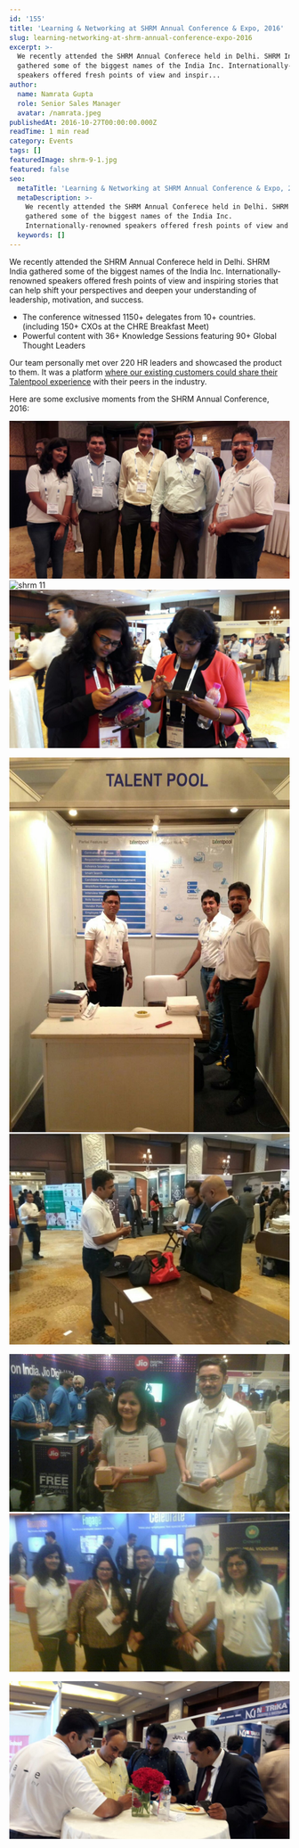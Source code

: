 ```yaml
---
id: '155'
title: 'Learning & Networking at SHRM Annual Conference & Expo, 2016'
slug: learning-networking-at-shrm-annual-conference-expo-2016
excerpt: >-
  We recently attended the SHRM Annual Conferece held in Delhi. SHRM India
  gathered some of the biggest names of the India Inc. Internationally-renowned
  speakers offered fresh points of view and inspir...
author:
  name: Namrata Gupta
  role: Senior Sales Manager
  avatar: /namrata.jpeg
publishedAt: 2016-10-27T00:00:00.000Z
readTime: 1 min read
category: Events
tags: []
featuredImage: shrm-9-1.jpg
featured: false
seo:
  metaTitle: 'Learning & Networking at SHRM Annual Conference & Expo, 2016'
  metaDescription: >-
    We recently attended the SHRM Annual Conferece held in Delhi. SHRM India
    gathered some of the biggest names of the India Inc.
    Internationally-renowned speakers offered fresh points of view and inspir...
  keywords: []
---
```


We recently attended the SHRM Annual Conferece held in Delhi. SHRM India gathered some of the biggest names of the India Inc. Internationally-renowned speakers offered fresh points of view and inspiring stories that can help shift your perspectives and deepen your understanding of leadership, motivation, and success.

- The conference witnessed 1150+ delegates from 10+ countries. (including 150+ CXOs at the CHRE Breakfast Meet)
- Powerful content with 36+ Knowledge Sessions featuring 90+ Global Thought Leaders

<!--more-->

Our team personally met over 220 HR leaders and showcased the product to them. It was a platform [where our existing customers could share their Talentpool experience](https://www.thetalentpool.ai/recruitment-software-case-studies/) with their peers in the industry.

Here are some exclusive moments from the SHRM Annual Conference, 2016:

![shrm 9](images/shrm-9-1.jpg) ![shrm 11](images/shrm-11-300x169.jpg)![shrm 8](images/shrm-8-1.jpg)

![shrm 5](images/shrm-5-1.jpg) ![shrm 4](images/shrm-4-1.jpg)

![shrm 2](images/shrm-2-1.jpg) ![shrm 1](images/shrm-1-1.jpg)

![shrm 7](images/shrm-7-1.jpg)
